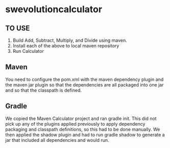 # swevolutioncalculator

## TO USE
1. Build Add, Subtract, Multiply, and Divide using maven.
2. Install each of the above to local maven repository
3. Run Calculator

## Maven
You need to configure the pom.xml with the maven dependency plugin and the maven jar plugin so that the dependencies are all packaged into one jar and so that the classpath is defined.

## Gradle
We copied the Maven Calculator project and ran gradle init. This did not pick up any of the plugins applied previously to apply dependency packaging and classpath definitions, so this had to be done manually. We then applied the shadow plugin and had to run gradle shadow to generate a jar that included all dependencies and would run.
